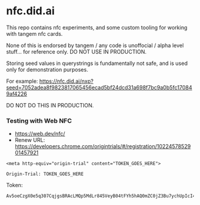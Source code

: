 # nfc.did.ai

This repo contains nfc experiments, and some custom tooling for working with tangem nfc cards.

None of this is endorsed by tangem / any code is unoffocial / alpha level stuff... for reference only. DO NOT USE IN PRODUCTION.

Storing seed values in querystrings is fundamentally not safe, and is used only for demonstration purposes.

For example: https://nfc.did.ai/nxp?seed=7052adea8f9823817065456ecad5bf24dcd31a698f7bc9a0b5fc170849af4226

DO NOT DO THIS IN PRODUCTION.

### Testing with Web NFC

- https://web.dev/nfc/
- Renew URL: https://developers.chrome.com/origintrials/#/registration/1022457852901457921

```
<meta http-equiv="origin-trial" content="TOKEN_GOES_HERE">
```

```
Origin-Trial: TOKEN_GOES_HERE
```

Token:

```
Av5oeCzgX0e5q307CqjgsBRAcLMQp5MdLr845VeyB04tFYh5hAQ0mZC0jZ3Bu7ychUpIcI4sKcKDyfJ2mkxA+g0AAABZeyJvcmlnaW4iOiJodHRwczovL2RpZC5haTo0NDMiLCJmZWF0dXJlIjoiV2ViTkZDIiwiZXhwaXJ5IjoxNTkxNTUxNTAyLCJpc1N1YmRvbWFpbiI6dHJ1ZX0=
```
